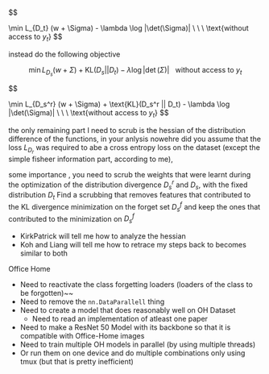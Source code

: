 

$$

\min L_{D_t} (w + \Sigma)  - \lambda \log |\det(\Sigma)|  \ \ \ \text{without access to $y_t$} 
$$

instead do the following objective

$$
\min L_{D_s} (w + \Sigma)  +  \text{KL}(D_s || D_t)  - \lambda \log |\det(\Sigma)|  \ \ \ \text{without access to $y_t$}
$$


$$

\min L_{D_s^r} (w + \Sigma) + \text{KL}(D_s^r || D_t)  - \lambda \log |\det(\Sigma)|  \ \ \ \text{without access to $y_t$}
$$

the only remaining part I need to scrub is the hessian of the distribution difference of the functions,
in your anlysis nowehre did you assume that the loss $L_{D_r}$ was required to abe a cross entropy loss on the dataset (except the simple fisheer information part, according to me), 

some importance , you need to scrub the weights that were learnt during the optimization of the distribution divergence $D_{s}^r$ and $D_{s}$, with the fixed distribution $D_t$
Find a scrubbing that removes features that contributed to the KL divergence minimization on the forget set $D_s^f$ and keep the ones that contributed to the minimization on $D_s^f$


- KirkPatrick will tell me how to analyze the hessian
- Koh and Liang will tell me how to retrace my steps back to becomes similar to both


Office Home

- Need to reactivate the class forgetting loaders (loaders of the class to be forgotten)~~
- Need to remove the `nn.DataParallell` thing
- Need to create a model that does reasonably well on OH Dataset
    - Need to read an implementation of atleast one paper
- Need to make a ResNet 50 Model with its backbone so that it is compatible with Office-Home images
- Need to train multiple OH models in parallel (by using multiple threads)
- Or run them on one device and do multiple combinations only using tmux (but that is pretty inefficient)

